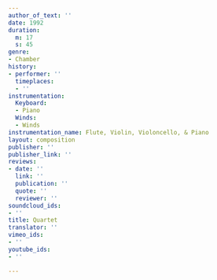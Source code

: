 ```yaml
---
author_of_text: ''
date: 1992
duration:
  m: 17
  s: 45
genre:
- Chamber
history:
- performer: ''
  timeplaces:
  - ''
instrumentation:
  Keyboard:
  - Piano
  Winds:
  - Winds
instrumentation_name: Flute, Violin, Violoncello, & Piano
layout: composition
publisher: ''
publisher_link: ''
reviews:
- date: ''
  link: ''
  publication: ''
  quote: ''
  reviewer: ''
soundcloud_ids:
- ''
title: Quartet
translator: ''
vimeo_ids:
- ''
youtube_ids:
- ''

---
```

